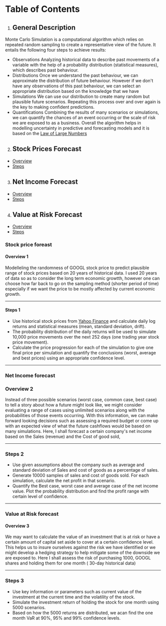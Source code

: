 # Table of Contents
1. ## General Description
Monte Carlo Simulation is a computational algorithm which relies on repeated random sampling to create a representative view of the future.
It entails the following four steps to achieve results:
* Observations
Analyzing historical data to describe past movements of a variable with the help of a probability distribution (statistical measures), which describes past behaviour.
* Distributions
Once we understand the past behaviour, we can approximate the distribution of future behaviour. However if we don't have any observations of this past behaviour, we can select an appropriate distribution based on the knowledge that we have
* Simulations
We can use our distribution to create many random but plausible future scenarios. Repeating this process over and over again is the key to making confident predictions.
* Quantifications
Combining the results of many scenarios or simulations, we can quantify the chances of an event occurring or the scale of risk we are exposed to as a business.
Overall the algorithm helps in modelling uncertainty in predictive and forecasting models and it is based on the [Law of Large Numbers](https://www.britannica.com/science/law-of-large-numbers)
2. ## Stock Prices Forecast
* [Overview](#overview-1)
* [Steps](#steps-1)
3. ## Net Income Forecast
* [Overview](#overview-2)
* [Steps](#steps-2)
4. ## Value at Risk Forecast
* [Overview](#overview-3)
* [Steps](#steps-3) 
### Stock price foreast 
#### Overview 1
Modelleling the randomness of GOOGL stock price to predict plausible range of stock prices based on 20 years of historical data.
I used 20 years of data so as to consider the long term economic growtth, however one can choose how far back to go on the sampling method (shorter period of time) especially if we want the price to be mostly affected by current economic growth.

---
#### Steps 1
* Use historical stock prices from [Yahoo Finance](https://finance.yahoo.com/) and calculate daily log returns and statistical measures (mean, standard deviation, drift).
* The probability distribution of the daily returns will be used to simulate 10,000 price movements over the next 252 days (one trading year stock price movement).
* Calculate the price progression for each of the simulation to give one final price per simulation and quantify the conclusions (worst, average and best prices) using an appropriate confidence level.
--- 
### Net Income forecast
### Overview 2
Instead of three possible scenarios (worst case, common case, best case) to tell a story about how a future might look like, we might consider evaluating a range of cases using unlimited scenarios along with the probabilities of those events occurring.
With this information, we can make forward looking decisions such as assessing a required budget or come up with an expected view of what the future cashflows would be based on many simulations.
Here, I shall forecast a certain company's net income based on the Sales (revenue) and the Cost of good sold,

---
### Steps 2
* Use given assumptions about the company such as average  and standard deviation of Sales and cost of goods as a percentage of sales.
* Generate 10000 samples of sales and cost of goods sold. For each simulation, calculate the net profit in that scenario.
* Quantify the Best case, worst case and average case of the net income value. Plot the probability distribution and find the profit range with certain level of confidence.

---
### Value at Risk forecast
#### Overview 3
We may want to calculate the value of an investment that is at risk or have a certain amount of capital set aside to cover at a certain confidence level. This helps us to insure ourselves against the risk we have identified or we might develop a hedging strategy to help mitigate some of the downside we are exposed to.
Here I shall assess the risk of purchasing 1000, GOOGL shares and holding them for one month ( 30-day historical data)

---
### Steps 3
* Use key information or parameters such as current value of the investment at the current time and the volatility of the stock.
* Simulate the investment return of holding the stock for one month using 5000 scenarios.
* Based on how the 5000 returns are distributed, we acan find the one month VaR at 90%, 95% and 99% confidence levels.




